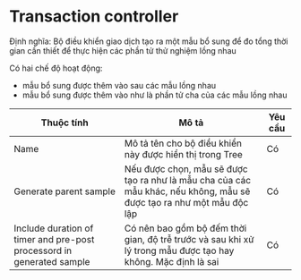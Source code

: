 # Transaction controller

Định nghĩa: Bộ điều khiển giao dịch tạo ra một mẫu bổ sung để đo tổng thời gian cần thiết để thực hiện các phần tử thử nghiệm lồng nhau

Có hai chế độ hoạt động:

* mẫu bổ sung được thêm vào sau các mẫu lồng nhau
* mẫu bổ sung được thêm vào như là phần tử cha của các mẫu lồng nhau

| Thuộc tính                                                            | Mô tả                                                                                                                | Yêu cầu |
| --------------------------------------------------------------------- | -------------------------------------------------------------------------------------------------------------------- | ------- |
| Name                                                                  | Mô tả tên cho bộ điều khiển này được hiển thị trong Tree                                                             | Có      |
| Generate parent sample                                                | Nếu được chọn, mẫu sẽ được tạo ra như là mẫu cha của các mẫu khác, nếu không, mẫu sẽ được tạo ra như một mẫu độc lập | Có      |
| Include duration of timer and pre-post processord in generated sample | Có nên bao gồm bộ đếm thời gian, độ trễ trước và sau khi xử lý trong mẫu được tạo hay không. Mặc định là sai         | Có      |

